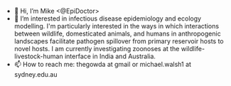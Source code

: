 - 👋 Hi, I’m Mike <@EpiDoctor>
- 👀 I’m interested in infectious disease epidemiology and ecology modelling. I'm particularly interested in the ways in which interactions between wildlife, domesticated animals, and humans in anthropogenic landscapes facilitate pathogen spillover from primary reservoir hosts to novel hosts. I am currently investigating zoonoses at the wildlife-livestock-human interface in India and Australia.
- 📫 How to reach me: thegowda at gmail or michael.walsh1 at sydney.edu.au

<!---
EpiDoctor/EpiDoctor is a ✨ special ✨ repository because its `README.md` (this file) appears on your GitHub profile.
You can click the Preview link to take a look at your changes.
--->
